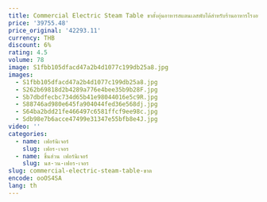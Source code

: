 ```yaml
---
title: Commercial Electric Steam Table ขาตั้งอุ่นอาหารสแตนเลสพับได้สําหรับร้านอาหารโรงอาหาร Catering Holding อาหาร
price: '39755.48'
price_original: '42293.11'
currency: THB
discount: 6%
rating: 4.5
volume: 78
image: S1fbb105dfacd47a2b4d1077c199db25a8.jpg
images:
  - S1fbb105dfacd47a2b4d1077c199db25a8.jpg
  - S262b69818d2b4289a776e4bee35b9b28F.jpg
  - Sb7dbdfecbc734d65b41e98044016e5c9R.jpg
  - S88746ad980e645fa904044fed36e568dj.jpg
  - S64ba2bdd21fe466497c6581ffcf9ee98c.jpg
  - Sdb98e7b6acce47499e31347e55bfb8e4J.jpg
video: ''
categories:
  - name: เฟอร์นิเจอร์
    slug: เฟอร-เจอร
  - name: ชิ้นส่วน เฟอร์นิเจอร์
    slug: นส-วน-เฟอร-เจอร
slug: commercial-electric-steam-table-ขาต
encode: ooOS4SA
lang: th
---
```

  